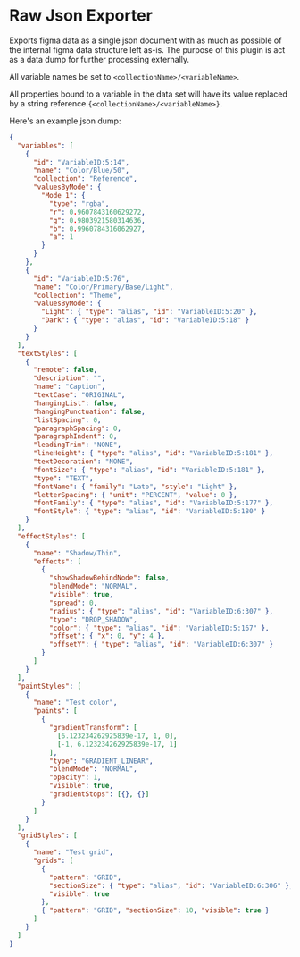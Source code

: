 # Raw Json Exporter

Exports figma data as a single json document with as much as possible of the internal figma data structure left as-is. The purpose of this plugin is act as a data dump for further processing externally.

All variable names be set to `<collectionName>/<variableName>`.

All properties bound to a variable in the data set will have its value replaced by a string reference `{<collectionName>/<variableName>}`.

Here's an example json dump:

```json
{
  "variables": [
    {
      "id": "VariableID:5:14",
      "name": "Color/Blue/50",
      "collection": "Reference",
      "valuesByMode": {
        "Mode 1": {
          "type": "rgba",
          "r": 0.9607843160629272,
          "g": 0.9803921580314636,
          "b": 0.9960784316062927,
          "a": 1
        }
      }
    },
    {
      "id": "VariableID:5:76",
      "name": "Color/Primary/Base/Light",
      "collection": "Theme",
      "valuesByMode": {
        "Light": { "type": "alias", "id": "VariableID:5:20" },
        "Dark": { "type": "alias", "id": "VariableID:5:18" }
      }
    }
  ],
  "textStyles": [
    {
      "remote": false,
      "description": "",
      "name": "Caption",
      "textCase": "ORIGINAL",
      "hangingList": false,
      "hangingPunctuation": false,
      "listSpacing": 0,
      "paragraphSpacing": 0,
      "paragraphIndent": 0,
      "leadingTrim": "NONE",
      "lineHeight": { "type": "alias", "id": "VariableID:5:181" },
      "textDecoration": "NONE",
      "fontSize": { "type": "alias", "id": "VariableID:5:181" },
      "type": "TEXT",
      "fontName": { "family": "Lato", "style": "Light" },
      "letterSpacing": { "unit": "PERCENT", "value": 0 },
      "fontFamily": { "type": "alias", "id": "VariableID:5:177" },
      "fontStyle": { "type": "alias", "id": "VariableID:5:180" }
    }
  ],
  "effectStyles": [
    {
      "name": "Shadow/Thin",
      "effects": [
        {
          "showShadowBehindNode": false,
          "blendMode": "NORMAL",
          "visible": true,
          "spread": 0,
          "radius": { "type": "alias", "id": "VariableID:6:307" },
          "type": "DROP_SHADOW",
          "color": { "type": "alias", "id": "VariableID:5:167" },
          "offset": { "x": 0, "y": 4 },
          "offsetY": { "type": "alias", "id": "VariableID:6:307" }
        }
      ]
    }
  ],
  "paintStyles": [
    {
      "name": "Test color",
      "paints": [
        {
          "gradientTransform": [
            [6.123234262925839e-17, 1, 0],
            [-1, 6.123234262925839e-17, 1]
          ],
          "type": "GRADIENT_LINEAR",
          "blendMode": "NORMAL",
          "opacity": 1,
          "visible": true,
          "gradientStops": [{}, {}]
        }
      ]
    }
  ],
  "gridStyles": [
    {
      "name": "Test grid",
      "grids": [
        {
          "pattern": "GRID",
          "sectionSize": { "type": "alias", "id": "VariableID:6:306" },
          "visible": true
        },
        { "pattern": "GRID", "sectionSize": 10, "visible": true }
      ]
    }
  ]
}
```
